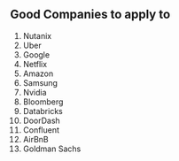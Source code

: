 ## Good Companies to apply to
1. Nutanix
2. Uber
3. Google
4. Netflix
5. Amazon
6. Samsung
7. Nvidia
8.  Bloomberg
9. Databricks
10. DoorDash
11. Confluent
12. AirBnB
13. Goldman Sachs
